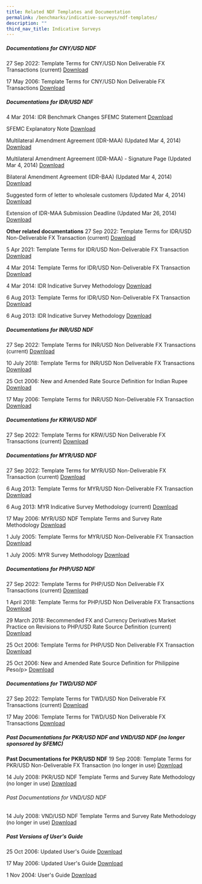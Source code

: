 ```yaml
---
title: Related NDF Templates and Documentation
permalink: /benchmarks/indicative-surveys/ndf-templates/
description: ""
third_nav_title: Indicative Surveys
---
```

##### Documentations for CNY/USD NDF #####
27 Sep 2022: Template Terms for CNY/USD Non Deliverable FX Transactions (current)
[Download](/files/Indicative%20Survey/NDF/CNY-USD/2022-09-27-CNY%20Template%20Rev%202006.pdf)

17 May 2006: Template Terms for CNY/USD Non Deliverable FX Transactions
[Download](/files/Indicative%20Survey/NDF/CNY-USD/2006-05-17-CNY_USD%20NDF%20Template%20(17%20Mar%202006).pdf)

##### Documentations for IDR/USD NDF #####
4 Mar 2014: IDR Benchmark Changes
SFEMC Statement
[Download](/files/Indicative%20Survey/NDF/IDR%20USD/2014-03-14-SFEMC_Statement_dtd_4_Mar_2014.pdf)

SFEMC Explanatory Note
[Download](/files/Indicative%20Survey/NDF/IDR%20USD/2014-03-14-SFEMC%20Explanatory%20Note%20dtd%204%20Mar%202014.pdf)

Multilateral Amendment Agreement (IDR-MAA) (Updated Mar 4, 2014)
[Download](/files/Indicative%20Survey/NDF/IDR%20USD/2014-03-14-Multilateral%20Amendment%20Agreement.pdf)

Multilateral Amendment Agreement (IDR-MAA) - Signature Page (Updated Mar 4, 2014)
[Download](/files/Indicative%20Survey/NDF/IDR%20USD/2014-03-14-IDR-MAA%20Signature%20Page%20dtd%204%20Mar%202014.docx)

Bilateral Amendment Agreement (IDR-BAA) (Updated Mar 4, 2014)
[Download](/files/Indicative%20Survey/NDF/IDR%20USD/2014-03-14-IDR-BAA%20dtd%204%20Mar%202014.docx)

Suggested form of letter to wholesale customers (Updated Mar 4, 2014)
[Download](/files/Indicative%20Survey/NDF/IDR%20USD/2014-03-14-IDR-MAA%20Post-Pub%20Letter%204%20Mar%202014.docx)

Extension of IDR-MAA Submission Deadline (Updated Mar 26, 2014)
[Download](/files/Indicative%20Survey/NDF/IDR%20USD/2014-03-14-Extension_of_IDR-MAA_Submission_Deadline.pdf)

**Other related documentations**
27 Sep 2022: Template Terms for IDR/USD Non-Deliverable FX Transaction (current)
[Download](/files/Indicative%20Survey/NDF/IDR%20USD/2022-09-27-IDR%20NDF%20Template%20Rev%20%202014.pdf)

5 Apr 2021: Template Terms for IDR/USD Non-Deliverable FX Transaction
[Download](/files/Indicative%20Survey/NDF/IDR%20USD/2021-04-05-Template%20Terms%20for%20IDRUSD%20Non-Deliverable%20FX%20Transaction_IDR%20NDF%20Template%20Rev%202014.pdf)

4 Mar 2014: Template Terms for IDR/USD Non-Deliverable FX Transaction
[Download](/files/Indicative%20Survey/NDF/IDR%20USD/2014-03-04-IDR%20NDF%20Template%20Rev%20dtd%204%20Mar%202014.pdf)

4 Mar 2014: IDR Indicative Survey Methodology
[Download](/files/Indicative%20Survey/NDF/IDR%20USD/2014-03-04-IDR%20Methodology%20Rev%20dtd%204%20Mar%202014.pdf)

6 Aug 2013: Template Terms for IDR/USD Non-Deliverable FX Transaction
[Download](/files/Indicative%20Survey/NDF/IDR%20USD/2013-08-06-IDR%20USD%20NDF%20template%20dtd%206%20Aug%202013.pdf)

6 Aug 2013: IDR Indicative Survey Methodology
[Download](/files/Indicative%20Survey/NDF/IDR%20USD/2013-08-06-IDR%20Indicative%20Survey%20Methodology.pdf)

##### Documentations for INR/USD NDF #####
27 Sep 2022: Template Terms for INR/USD Non Deliverable FX Transactions (current)
[Download](/files/Indicative%20Survey/NDF/INR-USD/2022-09-27-INR%20Template%20Rev%202018.pdf)

10 July 2018: Template Terms for INR/USD Non Deliverable FX Transactions
[Download](/files/Indicative%20Survey/NDF/INR-USD/2018-07-10-INR_USD%20NDF%20Template%20(10%20July%202018).pdf)

25 Oct 2006: New and Amended Rate Source Definition for Indian Rupee
[Download](/files/Indicative%20Survey/NDF/INR-USD/2006-10-25-New%20and%20Amended%20Rate%20Source%20Definition.pdf)

17 May 2006: Template Terms for INR/USD Non-Deliverable FX Transaction
[Download](/files/Indicative%20Survey/NDF/INR-USD/2006-05-17-INR%20Template%20Rev%20dtd%2017%20May%202006.pdf)

##### Documentations for KRW/USD NDF ##### 
27 Sep 2022: Template Terms for KRW/USD Non Deliverable FX Transactions (current)
[Download](/files/Indicative%20Survey/NDF/KRW-USD/2022-09-27-KRW%20Template%20Rev%202006.pdf)

##### Documentations for MYR/USD NDF #####
27 Sep 2022: Template Terms for MYR/USD Non-Deliverable FX Transaction (current)
[Download](/files/Indicative%20Survey/NDF/MYR-USD/2022-09-27-MYR%20NDF%20Template%20Rev%202016.pdf)

6 Aug 2013: Template Terms for MYR/USD Non-Deliverable FX Transaction
[Download](/files/Indicative%20Survey/NDF/MYR-USD/2013-08-06-MYR%20USD%20NDF%20Template%20dtd%206%20Aug%202013.pdf)

6 Aug 2013: MYR Indicative Survey Methodology (current)
[Download](/files/Indicative%20Survey/NDF/MYR-USD/2013-08-06-MYR%20Indicative%20Survey%20Methodology.pdf)

17 May 2006: MYR/USD NDF Template Terms and Survey Rate Methodology
[Download](/files/Indicative%20Survey/NDF/MYR-USD/2006-05-17-MYR%20Doc%20Package%20dtd%2017%20May%202006.pdf)

1 July 2005: Template Terms for MYR/USD Non-Deliverable FX Transaction
[Download](/files/Indicative%20Survey/NDF/MYR-USD/2005-07-01-MYR%20Confirmation%20Template%20dtd%201%20July%202005.pdf)

1 July 2005: MYR Survey Methodology
[Download](/files/Indicative%20Survey/NDF/MYR-USD/2005-07-01-MYR%20Survey%20Methodology%20dtd%201%20July%202005.pdf)

##### Documentations for PHP/USD NDF #####
27 Sep 2022: Template Terms for PHP/USD Non Deliverable FX Transactions (current)
[Download](/files/Indicative%20Survey/NDF/PHP-USD/2022-09-27-PHP%20Template%20Rev%20April%202018.pdf)

1 April 2018: Template Terms for PHP/USD Non Deliverable FX Transactions
[Download](/files/Indicative%20Survey/NDF/PHP-USD/2018-04-01-SFEMC%20PHP%20Template%20Revised%20(1%20April%202018).pdf)

29 March 2018: Recommended FX and Currency Derivatives Market Practice on Revisions to PHP/USD Rate Source Definition (current)
[Download](/files/Indicative%20Survey/NDF/PHP-USD/2018-03-29%20Market%20Practice_PHP%20Template%20Term.pdf)

25 Oct 2006: Template Terms for PHP/USD Non Deliverable FX Transaction
[Download](/files/Indicative%20Survey/NDF/PHP-USD/2006-10-25-PHP%20Template%20Rev%20dtd%2025%20Oct%202006.pdf)

25 Oct 2006: New and Amended Rate Source Definition for Philippine Peso/p>
[Download](/files/Indicative%20Survey/NDF/PHP-USD/2006-10-25-New%20and%20Amended%20Rate%20Source%20Definition.pdf)

##### Documentations for TWD/USD NDF #####
27 Sep 2022: Template Terms for TWD/USD Non Deliverable FX Transactions (current)
[Download](/files/Indicative%20Survey/NDF/TWD-USD/2022-09-27-TWD%20Template%20Rev%202006.pdf)

17 May 2006: Template Terms for TWD/USD Non Deliverable FX Transactions
[Download](/files/Indicative%20Survey/NDF/TWD-USD/2006-05-17-TWD_USD%20NDF%20Template%20(17%20May%202006).pdf)

##### Past Documentations for PKR/USD NDF and VND/USD NDF (no longer sponsored by SFEMC) #####
**Past Documentations for PKR/USD NDF**
19 Sep 2008: Template Terms for PKR/USD Non-Deliverable FX Transaction (no longer in use)
[Download](/files/Indicative%20Survey/NDF/PKR-USD/2008-09-19-PKR%20Template%20dtd%2019%20Sep%202008.pdf)

14 July 2008: PKR/USD NDF Template Terms and Survey Rate Methodology (no longer in use)
[Download](/files/Indicative%20Survey/NDF/PKR-USD/2008-07-14-PKR%20and%20VND%20Documentation%20package.pdf)

###### Past Documentations for VND/USD NDF ######
14 July 2008: VND/USD NDF Template Terms and Survey Rate Methodology (no longer in use)
[Download](/files/Indicative%20Survey/NDF/PKR-USD/2008-07-14-PKR%20and%20VND%20Documentation%20package.pdf)

##### Past Versions of User's Guide #####

25 Oct 2006: Updated User's Guide
[Download](/files/Indicative%20Survey/NDF/2006-10-25-User%20Guide%20dtd%2025%20Oct%202006.pdf)

17 May 2006: Updated User's Guide
[Download](/files/Indicative%20Survey/NDF/2006-05-17-User%20Guide%20dtd%2017%20May%202006.pdf)

1 Nov 2004: User's Guide
[Download](/files/Indicative%20Survey/NDF/2004-11-01-User%20Guide%20dtd%201%20Nov%202004.pdf)